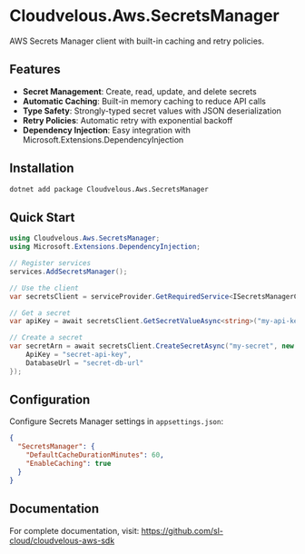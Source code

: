 # Cloudvelous.Aws.SecretsManager

AWS Secrets Manager client with built-in caching and retry policies.

## Features

- **Secret Management**: Create, read, update, and delete secrets
- **Automatic Caching**: Built-in memory caching to reduce API calls
- **Type Safety**: Strongly-typed secret values with JSON deserialization
- **Retry Policies**: Automatic retry with exponential backoff
- **Dependency Injection**: Easy integration with Microsoft.Extensions.DependencyInjection

## Installation

```bash
dotnet add package Cloudvelous.Aws.SecretsManager
```

## Quick Start

```csharp
using Cloudvelous.Aws.SecretsManager;
using Microsoft.Extensions.DependencyInjection;

// Register services
services.AddSecretsManager();

// Use the client
var secretsClient = serviceProvider.GetRequiredService<ISecretsManagerClient>();

// Get a secret
var apiKey = await secretsClient.GetSecretValueAsync<string>("my-api-key");

// Create a secret
var secretArn = await secretsClient.CreateSecretAsync("my-secret", new {
    ApiKey = "secret-api-key",
    DatabaseUrl = "secret-db-url"
});
```

## Configuration

Configure Secrets Manager settings in `appsettings.json`:

```json
{
  "SecretsManager": {
    "DefaultCacheDurationMinutes": 60,
    "EnableCaching": true
  }
}
```

## Documentation

For complete documentation, visit: https://github.com/sl-cloud/cloudvelous-aws-sdk
